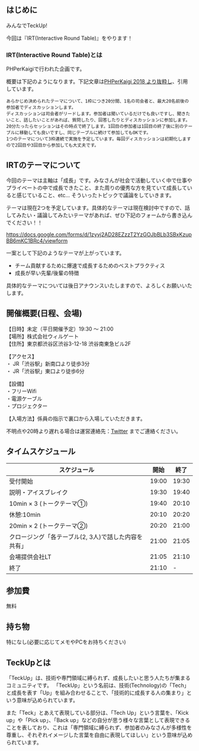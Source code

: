 ## はじめに

みんなでTeckUp!

今回は『IRT(Interactive Round Table)』をやります！

### IRT(Interactive Round Table)とは

PHPerKaigiで行われた企画です。

概要は下記のようになります。下記文章は[PHPerKaigi 2018 より抜粋し](https://phperkaigi.jp/2018/interactive-round-table.html)、引用しています。 


```
あらかじめ決められたテーマについて、1枠につき20分間、1名の司会者と、最大20名前後の参加者でディスカッションします。
ディスカッションは司会者がリードします。参加者は聞いているだけでも良いですし、聞きたいこと、話したいことがあれば、質問したり、回答したりとディスカッションに参加します。
20分たったらセッションはその時点で終了します。1回目の参加者は1回目の終了後に別のテーブルに移動しても良いですし、同じテーブルに続けて参加してもOKです。
1つのテーマについて3枠連続で実施を予定しています。毎回ディスカッションは初期化しますので2回目や3回目から参加しても大丈夫です。
```


## IRTのテーマについて

今回のテーマは主軸は「成長」です。みなさんが社会で活動していく中で仕事やプライベートの中で成長できたこと、また周りの優秀な方を見ていて成長していると感じていること、etc... そういったトピックで議論をしていきます。

テーマは現在2つを予定しています。具体的なテーマは現在検討中ですので、話してみたい・議論してみたいテーマがあれば、ぜひ下記のフォームから書き込んでください！！

https://docs.google.com/forms/d/1zyvj2AD28EZzzT2YzGOJbBLb3SBxKzupBB6mKC1BRc4/viewform

一案として下記のようなテーマが上がっています。

* チーム貢献するために爆速で成長するためのベストプラクティス
* 成長が早い先輩/後輩の特徴


具体的なテーマについては後日アナウンスいたしますので、よろしくお願いいたします。


## 開催概要(日程、会場)
【日時】未定（平日開催予定）19:30 ～ 21:00  
【場所】株式会社ウィルゲート  
【住所】東京都渋谷区渋谷3-12-18 渋谷南東急ビル2F  
  
【アクセス】  
・ JR「渋谷駅」新南口より徒歩3分  
・ JR「渋谷駅」東口より徒歩6分  
  
【設備】  
・フリーWifi  
・電源ケーブル  
・プロジェクター  
  
【入場方法】係員の指示で裏口から入場していただきます。  
  
不明点や20時より遅れる場合は運営連絡先：[Twitter](https://twitter.com/teckup_tokyo) までご連絡ください。

## タイムスケジュール

| スケジュール             | 開始  | 終了  |
| ---------------- | ----- | ----- |
| 受付開始         | 19:00 | 19:30 |
| 説明・アイスブレイク  | 19:30 | 19:40 |
| 10min × 3 (トークテーマ①)  | 19:40 | 20:10 |
| 休憩:10min | 20:10 | 20:20 |
| 20min × 2 (トークテーマ②)| 20:20 | 21:00 |
| クロージング「各テーブル(2, 3人)で話した内容を共有」 | 21:00 | 21:05 |
| 会場提供会社LT  | 21:05 | 21:10 |
| 終了         | 21:10 | - |

## 参加費

無料

## 持ち物

特になし(必要に応じてメモやPCをお持ちください)

## TeckUpとは

「TeckUp」は、技術や専門領域に縛られず、成長したいと思う人たちが集まるコミュニティです。
「TeckUp」という名前は、技術(Technology)の「Tech」と成長を表す「Up」を組み合わせることで、「技術的に成長する人の集まり」という意味が込められています。

また「Teck」とあえて表現している部分は、「Tech Up」という言葉を、「Kick up」や「Pick up」、「Back up」などの自分が思う様々な言葉として表現できることを表しており、これは「専門領域に縛られず、参加者のみなさんが多様性を尊重し、それぞれイメージした言葉を自由に表現してほしい」という意味が込められています。


